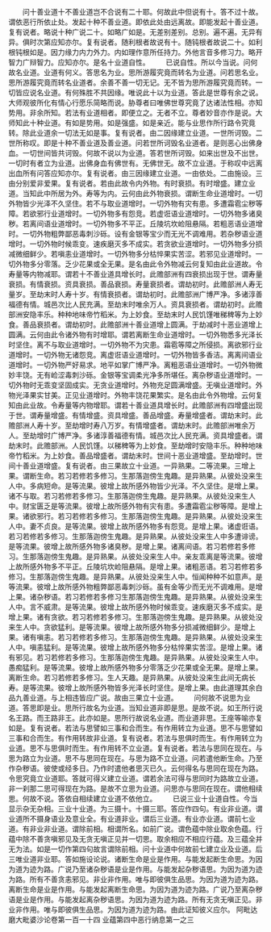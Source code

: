 <!-- { "loadSidebar": true } -->
　　问十善业道十不善业道岂不合说有二十耶。何故此中但说有十。答不过十故。谓依恶行所依止处。发起十种不善业道。即依此处由远离故。即能发起十善业道。复有说者。略说十种广说二十。如略广如是。无差别差别。总别。遍不遍。无异有异。俱时次第应知亦尔。复有说者。随利根者故说有十。随钝根者故说二十。如利根钝根如是。因力缘力内力外力。内如理作意所任持力。外他言音多修习力。略开智力广辩智力。应知亦尔。是名十业道自性。
　　已说自性。所以今当说。问何故名业道。业道有何义。答思名为业。思所游履究竟而转名为业道。问若思名业。思所游履究竟而转名业道者。余善不善一切无记。无不皆为思所游履究竟而转。一切皆应说名业道。有何殊胜不共因缘。唯说此十以为业道。答此是世尊有余之说。大师观彼所化有情心行愿乐简略而说。胁尊者曰唯佛世尊究竟了达诸法性相。亦知势用。非余所知。若法有业道相者。即便立之。无者不立。尊者妙音亦作是说。大师知此十种业道。有如是势用。如是强盛。如是亲近。能与业思作所行路令究竟转。除此业道余一切法无如是事。复有说者。由二因缘建立业道。一世所诃毁。二世所称叹。即是十种不善业道及善业道。问若世所诃毁名业道者。是则恶心出佛身血。一切世间皆共诃毁。何故不说以为业道。答若世所诃毁。如来出世及不出世。一切时有者立为业道。出佛身血有佛世有。无佛世无。故不立业道。于称叹中远离出血所有问答应知亦尔。复有说者。由三因缘建立业道。一由依处。二由施设。三由分别爱非爱果。复有说者。若由此故令内外物。有时衰损。有时增盛。建立业道。当知此中所居为外。寿等为内。云何由此外物衰损。谓断生命业道增时。一切外物皆少光泽不久坚住。若不与取业道增时。一切外物有灾有患。多遭霜雹尘秽等障。若欲邪行业道增时。一切外物多有怨竞。若虚诳语业道增时。一切外物多诸臭秽。若离间语业道增时。一切外物多不平正。丘陵坑坎崄阻悬隔。若粗恶语业道增时。一切外物粗弊鄙恶毒刺沙砾。设有金银等宝少而无光不调难用。若杂秽语业道增时。一切外物时候乖变。速疾磨灭多不成实。若贪欲业道增时。一切外物多分损减微细鲜少。若嗔恚业道增时。一切外物多分枯悴果实苦涩。若邪见业道增时。一切外物多分零落。乏少花果或全无果。是名由此令外物减云何复知由此业道故。令寿量等内物减耶。谓若十不善业道具增长时。此赡部洲有四衰损出现于世。谓寿量衰损。有情衰损。资具衰损。善品衰损。寿量衰损者。谓劫初时。此赡部洲人寿无量岁。至劫末时人寿十岁。有情衰损者。谓劫初时。此赡部洲广博严净。多诸淳善福德有情。城邑次比人民充满。至劫末时唯余万人。资具衰损者。谓劫初时。此赡部洲安隐丰乐。种种地味帝竹稻米。为上妙食。至劫末时人民饥馑唯稊稗等为上妙食。善品衰损者。谓劫初时。此赡部洲十善业道增上圆满。于劫减时十恶业道增上圆满。云何由此令诸外物有时增耶。谓若离断生命业道增时。一切外物悉多光泽长时坚住。离不与取业道增时。一切外物不为灾患。霜雹等障之所侵损。离欲邪行业道增时。一切外物无诸怨竞。离虚诳语业道增时。一切外物皆多香洁。离离间语业道增时。一切外物严好易求。地平如掌广博严净。离粗恶语业道增时。一切外物微妙丰饶。无有崄涩毒刺沙砾。金银等宝调柔光净多所堪任。离杂秽语业道增时。一切外物时无乖变坚固成实。无贪业道增时。外物充足圆满增盛。无嗔业道增时。外物光泽果实甘美。正见业道增时。外物丰饶花果繁实。是名由此令外物增。云何复知由此业故。令寿量等内物增耶。谓若十善业道具增长时。此赡部洲有四增盛出现于世。谓寿量增盛。有情增盛。资具增盛。善品增盛。寿量增盛者。谓劫末时。此赡部洲人寿十岁。至劫增时寿八万岁。有情增盛者。谓劫末时。此赡部洲唯余万人。至劫增时广博严净。多诸淳善福德有情。城邑次比人民充满。资具增盛者。谓劫末时。此赡部洲。人民饥馑。以稊稗等为上妙食。至劫增时安隐丰乐。种种地味帝竹稻米。为上妙食。善品增盛者。谓劫末时。世间十恶业道增盛。至劫增时。世间十善业道增盛。复有说者。由三果故立十业道。一异熟果。二等流果。三增上果。谓断生命。若习若修若多修习。生那落迦傍生鬼趣。是异熟果。从彼处没来生人中。多病短命。是等流果。彼增上故所感外物皆少光泽。不久坚住。是增上果。诸不与取。若习若修若多修习。生那落迦傍生鬼趣。是异熟果。从彼处没来生人中。财宝匮乏是等流果。彼增上故所感外物有灾有患。多遭霜雹尘秽等障。是增上果。诸欲邪行。若习若修若多修习。生那落迦傍生鬼趣。是异熟果。从彼处没来生人中。妻不贞良。是等流果。彼增上故所感外物多有怨竞。是增上果。诸虚诳语。若习若修若多修习。生那落迦傍生鬼趣。是异熟果。从彼处没来生人中多遭诽谤。是等流果。彼增上故所感外物多诸臭秽。是增上果。诸离间语。若习若修若多修习。生那落迦傍生鬼趣。是异熟果。从彼处没来生人中。亲友乖离是等流果。彼增上故所感外物多不平正。丘陵坑坎崄阻悬隔。是增上果。诸粗恶语。若习若修若多修习。生那落迦傍生鬼趣。是异熟果。从彼处没来生人中。恒闻种种不如意声。是等流果。彼增上故所感外物粗弊鄙恶毒刺沙砾。虽有金等少而无光不调难用。是增上果。诸杂秽语。若习若修若多修习生那落迦傍生鬼趣。是异熟果。从彼处没来生人中。言不威肃。是等流果。彼增上故所感外物时候乖变。速疾磨灭多不成实。是增上果。诸有贪欲。若习若修若多修习。生那落迦傍生鬼趣。是异熟果。从彼处没来生人中。贪欲猛利。是等流果。彼增上故所感外物多分损减微细鲜少。是增上果。诸有嗔恚。若习若修若多修习。生那落迦傍生鬼趣。是异熟果。从彼处没来生人中。嗔恚猛利。是等流果。彼增上故所感外物多分枯悴果实苦涩。是增上果。诸有邪见。若习若修若多修习。生那落迦傍生鬼趣。是异熟果。从彼处没来生人中。愚痴猛利。是等流果。彼增上故所感外物多分零落乏少花果或全无果。是增上果。离断生命。若习若修若多修习。生人天趣。是异熟果。从彼处没来生此间无病长寿。是等流果。彼增上故所感外物皆多光泽长时坚住。是增上果。由此道理其余白品九善业道。与上相违皆应广说。故由三果立十业道。
　　问何故不说思为业道。答思即是业。思所行故名为业道。当知业道非即是思。是故不说。如王所行说名王路。而王路非王。此亦如是。思所行故说名业道。而业道非思。王座等喻亦复如是。复有说者。若法与思譬如三事和合而生。有作用转立为业道。思不与思譬如三事和合而生。有作用转故非业道。复有说者。若法与思俱时而生。有作用转立为业道。思不与思俱时而生。有作用转不立业道。复有说者。若法与思同在现在。与思为路立为业道。思不与思同在现在。与思为路不立业道。问若遣他断生命。乃至作杂秽语。彼使或经多日。乃作时遣他者思灭已久。云何得名与思同在现在为路。令思究竟立业道耶。答就可得义建立业道。谓若余法可得与思同时为路故立业道。非一刹那二思可得现在为路。是故不立思为业道。问思亦与思同在现在。谓他相续思。何故不说。答依自相续建立业道不依他立。
　　已说三业十业道自性。今当显示杂无杂相。三业十业道。为三摄十。十摄三耶。答应作四句。有业非业道。谓业道所不摄身语业及意业全。有业道非业。谓后三业道。有业亦业道。谓前七业道。有非业非业道。谓除前相。相谓所名。如前广说。谓色蕴中除业取余色蕴。行蕴中除不善贪嗔邪见及无贪无嗔正见并一切思。取余相应不相应行蕴。及三蕴全并无为法。如是一切作第四句故言谓除前相。问十业道中何故前七建立业及业道。后三唯业道非业耶。答如施设论说。诸断生命是业是作用。与能发起断生命思。为因为道为迹为路。广说乃至诸杂秽语是业是作用。与能发起杂秽语思。为因为道为迹为路。所有不善贪恚邪见。非业非作用。唯与即彼俱生品思。为因为道为迹为路。离断生命是业是作用。与能发起离断生命思。为因为道为迹为路。广说乃至离杂秽语是业是作用。与能发起离杂秽语思。为因为道为迹为路。所有无贪无嗔正见。非业非作用。唯与即彼俱生品思。为因为道为迹为路。由此证知彼义应尔。
阿毗达磨大毗婆沙论卷第一百一十四
业蕴第四中恶行纳息第一之三
